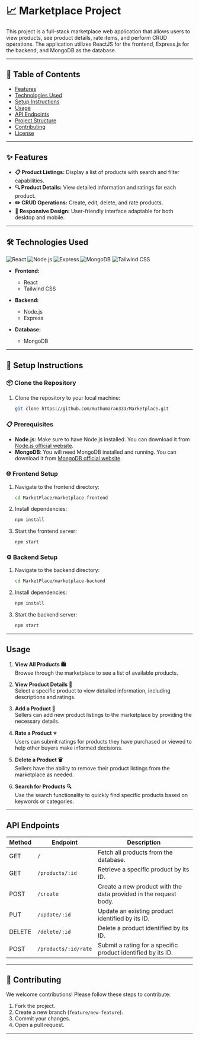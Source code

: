 
# 📈 Marketplace Project

This project is a full-stack marketplace web application that allows users to view products, see product details, rate items, and perform CRUD operations. The application utilizes ReactJS for the frontend, Express.js for the backend, and MongoDB as the database.

---

## 📑 Table of Contents
- [Features](#-features)
- [Technologies Used](#-technologies-used)
- [Setup Instructions](#-setup-instructions)
- [Usage](#-usage)
- [API Endpoints](#-api-endpoints)
- [Project Structure](#-project-structure)
- [Contributing](#-contributing)
- [License](#-license)

---

## ✨ Features

- **📋 Product Listings:** Display a list of products with search and filter capabilities.
- **🔍 Product Details:** View detailed information and ratings for each product.
- **✏️ CRUD Operations:** Create, edit, delete, and rate products.
- **📱 Responsive Design:** User-friendly interface adaptable for both desktop and mobile.

---

## 🛠 Technologies Used

![React](https://img.shields.io/badge/Frontend-React-blue?logo=react&logoColor=white)
![Node.js](https://img.shields.io/badge/Backend-Node.js-green?logo=node.js&logoColor=white)
![Express](https://img.shields.io/badge/Backend-Express-orange?logo=express&logoColor=white)
![MongoDB](https://img.shields.io/badge/Database-MongoDB-brightgreen?logo=mongodb&logoColor=white)
![Tailwind CSS](https://img.shields.io/badge/Styling-Tailwind%20CSS-indigo?logo=tailwind-css&logoColor=white)

- **Frontend:** 
  - React
  - Tailwind CSS
    
- **Backend:**
  - Node.js
  - Express

- **Database:**
  - MongoDB

--- 

## 🚀 Setup Instructions

### 📦 Clone the Repository
1. Clone the repository to your local machine:
   ```bash
   git clone https://github.com/muthumaran333/Marketplace.git
   ```

### 📋 Prerequisites
- **Node.js**: Make sure to have Node.js installed. You can download it from [Node.js official website](https://nodejs.org/).
- **MongoDB**: You will need MongoDB installed and running. You can download it from [MongoDB official website](https://www.mongodb.com/try/download/community).

### 🌐 Frontend Setup
1. Navigate to the frontend directory:
   ```bash
   cd MarketPlace/marketplace-frontend
   ```
2. Install dependencies:
   ```bash
   npm install
   ```
3. Start the frontend server:
   ```bash
   npm start
   ```

### ⚙️ Backend Setup
1. Navigate to the backend directory:
   ```bash
   cd MarketPlace/marketplace-backend
   ```
2. Install dependencies:
   ```bash
   npm install
   ```
3. Start the backend server:
   ```bash
   npm start
   ```

--- 


## Usage

1. **View All Products 🛍️**  
   Browse through the marketplace to see a list of available products.

2. **View Product Details 📄**  
   Select a specific product to view detailed information, including descriptions and ratings.

3. **Add a Product 🛒**  
   Sellers can add new product listings to the marketplace by providing the necessary details.

4. **Rate a Product ⭐**  
   Users can submit ratings for products they have purchased or viewed to help other buyers make informed decisions.

5. **Delete a Product 🗑️**  
   Sellers have the ability to remove their product listings from the marketplace as needed.

6. **Search for Products 🔍**  
   Use the search functionality to quickly find specific products based on keywords or categories.

--- 


## API Endpoints

| **Method** | **Endpoint**                      | **Description**                                           |
|------------|-----------------------------------|-----------------------------------------------------------|
| GET        | `/`                               | Fetch all products from the database.                    |
| GET        | `/products/:id`                  | Retrieve a specific product by its ID.                   |
| POST       | `/create`                         | Create a new product with the data provided in the request body. |
| PUT        | `/update/:id`                    | Update an existing product identified by its ID.         |
| DELETE     | `/delete/:id`                    | Delete a product identified by its ID.                   |
| POST       | `/products/:id/rate`             | Submit a rating for a specific product identified by its ID. |

---


## 🤝 Contributing

We welcome contributions! Please follow these steps to contribute:
1. Fork the project.
2. Create a new branch (`feature/new-feature`).
3. Commit your changes.
4. Open a pull request.

---

